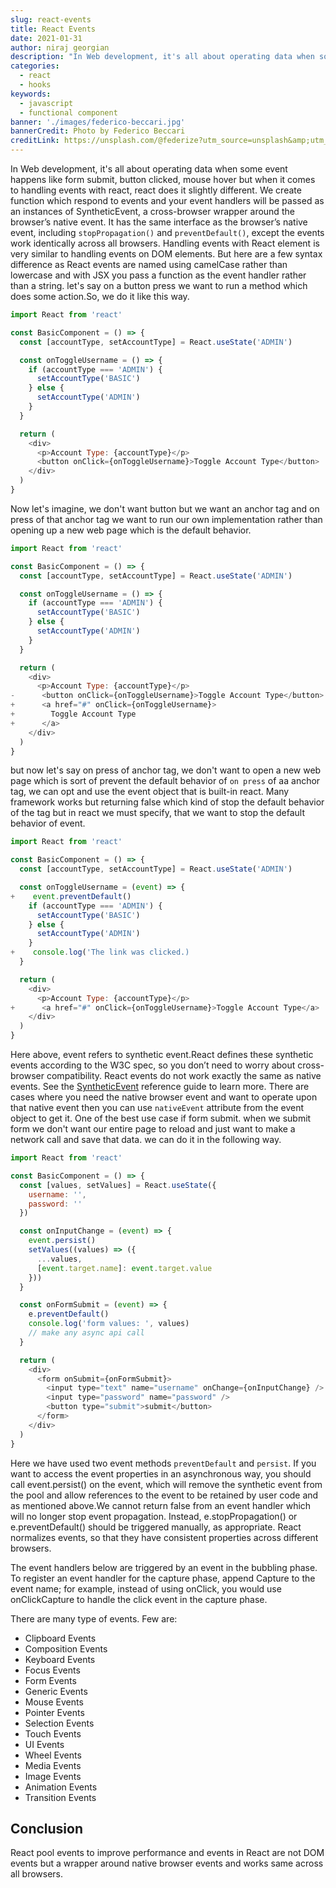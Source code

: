 ```yaml
---
slug: react-events
title: React Events
date: 2021-01-31
author: niraj georgian
description: "In Web development, it's all about operating data when some event happens like, form submit, button clicked, mouse hover but when it comes to handling event's with react, react do it slightly differently. Your event handlers will be passed instances of SyntheticEvent, a cross-browser wrapper around the browser’s native event. It has the same interface as the browser’s native event, including stopPropagation() and preventDefault(), except the events work identically across all browsers."
categories:
  - react
  - hooks
keywords:
  - javascript
  - functional component
banner: './images/federico-beccari.jpg'
bannerCredit: Photo by Federico Beccari
creditLink: https://unsplash.com/@federize?utm_source=unsplash&amp;utm_medium=referral&amp;utm_content=creditCopyText
---
```


In Web development, it's all about operating data when some event happens like form submit, button clicked, mouse hover but when it comes to handling events with react, react does it slightly different.
We create function which respond to events and your event handlers will be passed as an instances of SyntheticEvent, a cross-browser wrapper around the browser’s native event. It has the same interface as the browser’s native event, including `stopPropagation()` and `preventDefault()`, except the events work identically across all browsers.
Handling events with React element is very similar to handling events on DOM elements. But here are a few syntax difference as React events are named using camelCase rather than lowercase and with JSX you pass a function as the event handler rather than a string.
let's say on a button press we want to run a method which does some action.So, we do it like this way.

```javascript {numberLines}
import React from 'react'

const BasicComponent = () => {
  const [accountType, setAccountType] = React.useState('ADMIN')

  const onToggleUsername = () => {
    if (accountType === 'ADMIN') {
      setAccountType('BASIC')
    } else {
      setAccountType('ADMIN')
    }
  }

  return (
    <div>
      <p>Account Type: {accountType}</p>
      <button onClick={onToggleUsername}>Toggle Account Type</button>
    </div>
  )
}
```

Now let's imagine, we don't want button but we want an anchor tag and on press of that anchor tag we want to run our own implementation rather than opening up a new web page which is the default behavior.

```javascript {numberLines, diff}
import React from 'react'

const BasicComponent = () => {
  const [accountType, setAccountType] = React.useState('ADMIN')

  const onToggleUsername = () => {
    if (accountType === 'ADMIN') {
      setAccountType('BASIC')
    } else {
      setAccountType('ADMIN')
    }
  }

  return (
    <div>
      <p>Account Type: {accountType}</p>
-      <button onClick={onToggleUsername}>Toggle Account Type</button>
+      <a href="#" onClick={onToggleUsername}>
+        Toggle Account Type
+      </a>
    </div>
  )
}
```

but now let's say on press of anchor tag, we don't want to open a new web page which is sort of prevent the default behavior of `on press` of aa anchor tag, we can opt and use the event object that is built-in react.
Many framework works but returning false which kind of stop the default behavior of the tag but in react we must specify, that we want to stop the default behavior of event.

```javascript {numberLines, diff}
import React from 'react'

const BasicComponent = () => {
  const [accountType, setAccountType] = React.useState('ADMIN')

  const onToggleUsername = (event) => {
+    event.preventDefault()
    if (accountType === 'ADMIN') {
      setAccountType('BASIC')
    } else {
      setAccountType('ADMIN')
    }
+    console.log('The link was clicked.)
  }

  return (
    <div>
      <p>Account Type: {accountType}</p>
+      <a href="#" onClick={onToggleUsername}>Toggle Account Type</a>
    </div>
  )
}
```

Here above, event refers to synthetic event.React defines these synthetic events according to the W3C spec, so you don’t need to worry about cross-browser compatibility. React events do not work exactly the same as native events. See the [SyntheticEvent](https://reactjs.org/docs/events.html) reference guide to learn more.
There are cases where you need the native browser event and want to operate upon that native event then you can use `nativeEvent` attribute from the event object to get it.
One of the best use case if form submit. when we submit form we don't want our entire page to reload and just want to make a network call and save that data. we can do it in the following way.

```javascript {numberLines}
import React from 'react'

const BasicComponent = () => {
  const [values, setValues] = React.useState({
    username: '',
    password: ''
  })

  const onInputChange = (event) => {
    event.persist()
    setValues((values) => ({
      ...values,
      [event.target.name]: event.target.value
    }))
  }

  const onFormSubmit = (event) => {
    e.preventDefault()
    console.log('form values: ', values)
    // make any async api call
  }

  return (
    <div>
      <form onSubmit={onFormSubmit}>
        <input type="text" name="username" onChange={onInputChange} />
        <input type="password" name="password" />
        <button type="submit">submit</button>
      </form>
    </div>
  )
}
```

Here we have used two event methods `preventDefault` and `persist`.
If you want to access the event properties in an asynchronous way, you should call event.persist() on the event, which will remove the synthetic event from the pool and allow references to the event to be retained by user code and as mentioned above.We cannot return false from an event handler which will no longer stop event propagation. Instead, e.stopPropagation() or e.preventDefault() should be triggered manually, as appropriate.
React normalizes events, so that they have consistent properties across different browsers.

The event handlers below are triggered by an event in the bubbling phase. To register an event handler for the capture phase, append Capture to the event name; for example, instead of using onClick, you would use onClickCapture to handle the click event in the capture phase.

There are many type of events. Few are:
- Clipboard Events 
- Composition Events 
- Keyboard Events 
- Focus Events 
- Form Events
- Generic Events 
- Mouse Events 
- Pointer Events
- Selection Events
- Touch Events
- UI Events
- Wheel Events
- Media Events 
- Image Events
- Animation Events 
- Transition Events

## Conclusion

React pool events to improve performance and events in React are not DOM events but a wrapper around native browser events and works same across all browsers.

